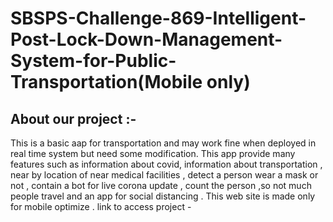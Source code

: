 # SBSPS-Challenge-869-Intelligent-Post-Lock-Down-Management-System-for-Public-Transportation(Mobile only)

## About our project :-
This is a basic aap for transportation and may work fine when deployed in real time system but need some modification. This app provide  many features such as information about covid, information about transportation , near by location of near medical facilities , detect a person wear a mask or not , contain a bot for live corona update , count the person ,so not much people travel and an app for social distancing . This web site is made only for mobile optimize .
link to access project - 
